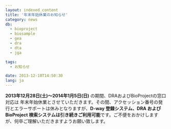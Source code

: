 ```yaml
---
layout: indexed_content
title: '年末年始休業のお知らせ'
category: news
db:
  - bioproject
  - biosample
  - gea
  - dra
  - dta
  - jga

tags:
  - お知らせ

date: 2013-12-10T14:50:30
lang: ja
---
```


<strong>2013年12月28日(土)～2014年1月5日(日)</strong> の期間、DRAおよびBioProjectの窓口対応は 年末年始休業とさせていただきます。その間、アクセッション番号の発行とエラーサポートは休みとなりますが、<strong>D-way 登録システム、DRA およびBioProject 検索システムは引き続きご利用可能</strong>です。ご不便をおかけしますが、何卒ご理解いただきますようお願い致します。
